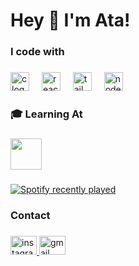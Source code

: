 <h1 align="left">Hey 👋 I'm Ata!</h1>

###

<h3 align="left">I code with</h3>

###

<div align="left">
  <img src="https://cdn.jsdelivr.net/gh/devicons/devicon/icons/c/c-original.svg" height="30" alt="c logo"  />
  <img width="12" />
  <img src="https://cdn.jsdelivr.net/gh/devicons/devicon/icons/react/react-original.svg" height="30" alt="react logo"  />
  <img width="12" />
  <img src="https://cdn.jsdelivr.net/gh/devicons/devicon/icons/tailwindcss/tailwindcss-original-wordmark.svg" height="30" alt="tailwindcss logo"  />
  <img width="12" />
  <img src="https://cdn.jsdelivr.net/gh/devicons/devicon/icons/nodejs/nodejs-original.svg" height="30" alt="nodejs logo"  />
</div>

###

<p align="left"></p>

###

<h3 align="left">🎓 Learning At</h3>

###

<div align="left">
  <img height="50" src="https://encrypted-tbn0.gstatic.com/images?q=tbn:ANd9GcTXfAZMOWHDQ3DKE63A9jWhIqQaKcKqUIXvzg&s"  />
</div>

###

<p align="left"></p>

###

<div align="left">
  <a href="https://open.spotify.com/user/315cfw4ww62dduohazvukzpu3lja">
    <img src="https://spotify-recently-played-readme.vercel.app/api?user=315cfw4ww62dduohazvukzpu3lja&count=5" alt="Spotify recently played"  />
  </a>
</div>

###

<p align="left"></p>

###

<p align="left"></p>

###

<h3 align="left">Contact</h3>

###

<div align="left">
  <a href="https://www.instagram.com/atatunee/" target="_blank">
    <img src="https://raw.githubusercontent.com/maurodesouza/profile-readme-generator/master/src/assets/icons/social/instagram/default.svg" width="42" height="30" alt="instagram logo"  />
  </a>
  <a href="atatuneyeni@gmail.com" target="_blank">
    <img src="https://raw.githubusercontent.com/maurodesouza/profile-readme-generator/master/src/assets/icons/social/gmail/default.svg" width="42" height="30" alt="gmail logo"  />
  </a>
</div>

###


